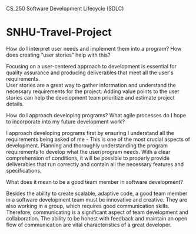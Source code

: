 CS_250
Software Development Lifecycle (SDLC)

# SNHU-Travel-Project

How do I interpret user needs and implement them into a program? How does creating “user stories” help with this?

Focusing on a user-centered approach to development is essential for quality assurance and producing deliverables that meet all the user's requirements.  
User stories are a great way to gather information and understand the necessary requirements for the project.  Adding value points to the user stories can
help the development team prioritize and estimate project details.  

How do I approach developing programs? What agile processes do I hope to incorporate into my future development work?

I approach developing programs first by ensuring I understand all the requirements being asked of me - This is one of the most crucial aspects of 
development. Planning and thoroughly understanding the program requirements to develop what the user/program needs. 
With a clear comprehension of conditions, it will be possible to properly provide deliverables that run correctly and contain all the necessary features and specifications. 


What does it mean to be a good team member in software development?

Besides the ability to create scalable, adaptive code, a good team member in a software development team must be innovative and creative. 
They are also working in a group, which requires good communication skills. Therefore, communicating is a significant aspect of team development and collaboration. 
The ability to be honest with feedback and maintain an open flow of communication are vital characteristics of a great developer.
